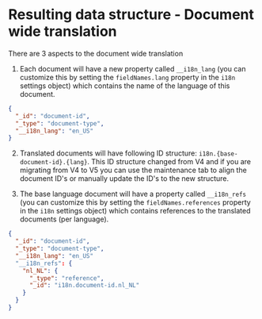 # Resulting data structure - Document wide translation
There are 3 aspects to the document wide translation
1. Each document will have a new property called `__i18n_lang` (you can customize this by setting the `fieldNames.lang` property in the `i18n` settings object) which contains the name of the language of this document.
```json
{
  "_id": "document-id",
  "_type": "document-type",
  "__i18n_lang": "en_US"
}
```

2. Translated documents will have following ID structure: `i18n.{base-document-id}.{lang}`. This ID structure changed from V4 and if you are migrating from V4 to V5 you can use the maintenance tab to align the document ID's or manually update the ID's to the new structure.

3. The base language document will have a property called `__i18n_refs` (you can customize this by setting the `fieldNames.references` property in the `i18n` settings object) which contains references to the translated documents (per language).
```json
{
  "_id": "document-id",
  "_type": "document-type",
  "__i18n_lang": "en_US"
  "__i18n_refs": {
    "nl_NL": {
      "_type": "reference",
      "_id": "i18n.document-id.nl_NL"
    }
  }
}
```